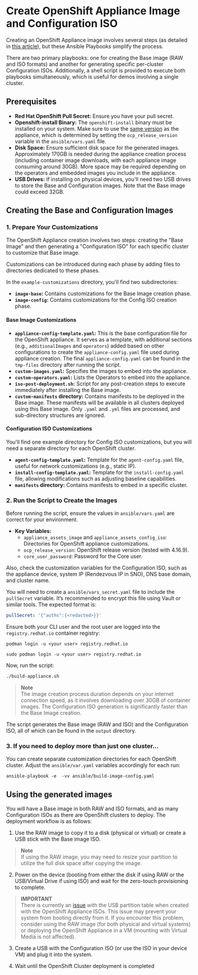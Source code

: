 # Create OpenShift Appliance Image and Configuration ISO

Creating an OpenShift Appliance image involves several steps (as detailed in [this article](https://access.redhat.com/articles/7065136)), but these Ansible Playbooks simplify the process.

There are two primary playbooks: one for creating the Base image (RAW and ISO formats) and another for generating specific per-cluster Configuration ISOs. Additionally, a shell script is provided to execute both playbooks simultaneously, which is useful for demos involving a single cluster.

## Prerequisites

- **Red Hat OpenShift Pull Secret:** Ensure you have your pull secret.
- **Openshift-install Binary:** The `openshift-install` binary must be installed on your system. Make sure to use the [same version](https://mirror.openshift.com/pub/openshift-v4/x86_64/clients/ocp/) as the appliance, which is determined by setting the `ocp_release_version` variable in the `ansible/vars.yaml` file.
- **Disk Space:** Ensure sufficient disk space for the generated images. Approximately 170GB is needed during the appliance creation process (including container image downloads, with each appliance image consuming around 30GB). More space may be required depending on the operators and embedded images you include in the appliance.
- **USB Drives:** If installing on physical devices, you'll need two USB drives to store the Base and Configuration images. Note that the Base image could exceed 32GB.

## Creating the Base and Configuration Images

### 1. Prepare Your Customizations

The OpenShift Appliance creation involves two steps: creating the "Base Image" and then generating a "Configuration ISO" for each specific cluster to customize that Base image.

Customizations can be introduced during each phase by adding files to directories dedicated to these phases.

In the `example-customizations` directory, you'll find two subdirectories:
- **`image-base`:** Contains customizations for the Base Image creation phase.
- **`image-config`:** Contains customizations for the Config ISO creation phase.

#### Base Image Customizations
- **`appliance-config-template.yaml`:** This is the base configuration file for the OpenShift appliance. It serves as a template, with additional sections (e.g., `additionalImages` and `operators`) added based on other configurations to create the `appliance-config.yaml` file used during appliance creation. The final `appliance-config.yaml` can be found in the `tmp-files` directory after running the script.
- **`custom-images.yaml`:** Specifies the images to embed into the appliance.
- **`custom-operators.yaml`:** Lists the Operators to embed into the appliance.
- **`iso-post-deployment.sh`:** Script for any post-creation steps to execute immediately after installing the Base image.
- **`custom-manifests` directory:** Contains manifests to be deployed in the Base image. These manifests will be available in all clusters deployed using this Base image. Only `.yaml` and `.yml` files are processed, and sub-directory structures are ignored.

#### Configuration ISO Customizations
You'll find one example directory for Config ISO customizations, but you will need a separate directory for each OpenShift cluster.
- **`agent-config-template.yaml`:** Template for the `agent-config.yaml` file, useful for network customizations (e.g., static IP).
- **`install-config-template.yaml`:** Template for the `install-config.yaml` file, allowing modifications such as adjusting baseline capabilities.
- **`manifests` directory:** Contains manifests to embed in a specific cluster.

### 2. Run the Script to Create the Images

Before running the script, ensure the values in `ansible/vars.yaml` are correct for your environment.

- **Key Variables:**
  - `appliance_assets_image` and `appliance_assets_config_iso`: Directories for OpenShift appliance customizations.
  - `ocp_release_version`: OpenShift release version (tested with 4.16.9).
  - `core_user_password`: Password for the Core user.

Also, check the customization variables for the Configuration ISO, such as the appliance device, system IP (Rendezvous IP in SNO), DNS base domain, and cluster name.

You will need to create a `ansible/vars_secret.yaml` file to include the `pullSecret` variable. It’s recommended to encrypt this file using Vault or similar tools. The expected format is:

```yaml
pullSecret: '{"auths":{<redacted>}}'
```

Ensure both your CLI user and the root user are logged into the `registry.redhat.io` container registry:

```shell
podman login -u <your user> registry.redhat.io

sudo podman login -u <your user> registry.redhat.io
```

Now, run the script:

```bash
./build-appliance.sh
```

> **Note**  
> The image creation process duration depends on your internet connection speed, as it involves downloading over 30GB of container images. The Configuration ISO generation is significantly faster than the Base Image creation.

The script generates the Base image (RAW and ISO) and the Configuration ISO, all of which can be found in the `output` directory.


### 3. If you need to deploy more than just one cluster...

You can create separate customization directories for each OpenShift cluster. Adjust the `ansible/var.yaml` variables accordingly for each run:

```shell
ansible-playbook -e  -vv ansible/build-image-config.yaml

```


## Using the generated images

You will have a Base image in both RAW and ISO formats, and as many Configuration ISOs as there are OpenShift clusters to deploy. The deployment workflow is as follows:

1. Use the RAW image to copy it to a disk (physical or virtual) or create a USB stick with the Base image ISO.

> **Note**  
> If using the RAW image, you may need to resize your partition to utilize the full disk space after copying the image.

2. Power on the device (booting from either the disk if using RAW or the USB/Virtual Drive if using ISO) and wait for the zero-touch provisioning to complete.

> **IMPORTANT**  
> There is currently an [issue](https://issues.redhat.com/browse/MGMT-18693) with the USB partition table when created with the OpenShift Appliance ISOs. This issue may prevent your system from booting directly from it. If you encounter this problem, consider using the RAW image (for both physical and virtual systems) or deploying the OpenShift Appliance in a VM (mounting with Virtual Media is not affected).

3. Create a USB with the Configuration ISO (or use the ISO in your device VM) and plug it into the system.

4. Wait until the OpenShift Cluster deployment is completed

